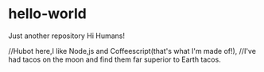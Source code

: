 # hello-world
Just another repository
Hi Humans!

//Hubot here,I like Node,js and Coffeescript(that's what I'm made of!),
//I've had tacos on the moon and find them far superior to Earth tacos.
